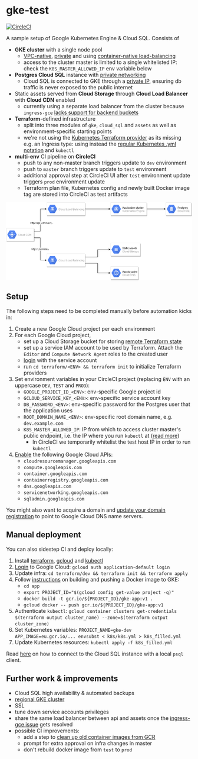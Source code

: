 # gke-test
[![CircleCI](https://circleci.com/gh/epiphone/gke-terraform-example/tree/master.svg?style=svg)](https://circleci.com/gh/epiphone/gke-terraform-example/tree/master)

A sample setup of Google Kubernetes Engine & Cloud SQL. Consists of
- **GKE cluster** with a single node pool
  - [VPC-native](https://cloud.google.com/kubernetes-engine/docs/how-to/alias-ips), [private](https://cloud.google.com/kubernetes-engine/docs/how-to/private-clusters) and using [container-native load-balancing](https://cloud.google.com/kubernetes-engine/docs/how-to/container-native-load-balancing)
  - access to the cluster master is limited to a single whitelisted IP: check the `K8S_MASTER_ALLOWED_IP` env variable below
- **Postgres Cloud SQL** instance with [private networking](https://cloud.google.com/blog/products/databases/introducing-private-networking-connection-for-cloud-sql)
  - Cloud SQL is connected to GKE through a [private IP](https://cloud.google.com/sql/docs/mysql/connect-kubernetes-engine#private-ip), ensuring db traffic is never exposed to the public internet
- Static assets served from **Cloud Storage** through **Cloud Load Balancer** with **Cloud CDN** enabled
  - currently using a separate load balancer from the cluster because `ingress-gce` [lacks support for backend buckets](https://github.com/kubernetes/ingress-gce/issues/33)
- **Terraform**-defined infrastructure
  - split into three modules of `gke`, `cloud_sql` and `assets` as well as environment-specific starting points
  - we're not using the [Kubernetes Terraform provider](https://github.com/terraform-providers/terraform-provider-kubernetes) as its missing e.g. an Ingress type: using instead the [regular Kubernetes .yml notation](/k8s/k8s.yml) and `kubectl`
- **multi-env** CI pipeline on **CircleCI**
  - push to any non-master branch triggers update to `dev` environment
  - push to `master` branch triggers update to `test` environment
  - additional approval step at CircleCI UI after `test` environment update triggers `prod` environment update
  - Terraform plan file, Kubernetes config and newly built Docker image tag are stored into CircleCI as test artifacts

![architecture sketch](/doc/gke-sample-app.png)

## Setup

The following steps need to be completed manually before automation kicks in:

1. Create a new Google Cloud project per each environment
2. For each Google Cloud project,
    - set up a Cloud Storage bucket for storing [remote Terraform state](https://www.terraform.io/docs/backends/types/gcs.html)
    - set up a service IAM account to be used by Terraform. Attach the `Editor` and `Compute Network Agent` roles to the created user
    - [login](https://cloud.google.com/sdk/gcloud/reference/auth/activate-service-account) with the service account
    - run `cd terraform/<ENV> && terraform init` to initialize Terraform providers
3. Set environment variables in your CircleCI project (replacing `ENV` with an uppercase `DEV`, `TEST` and `PROD`):
    - `GOOGLE_PROJECT_ID_<ENV>`: env-specific Google project id
    - `GCLOUD_SERVICE_KEY_<ENV>`: env-specific service account key
    - `DB_PASSWORD_<ENV>`: env-specific password for the Postgres user that the application uses
    - `ROOT_DOMAIN_NAME_<ENV>`: env-specific root domain name, e.g. `dev.example.com`
    - `K8S_MASTER_ALLOWED_IP`: IP from which to access cluster master's public endpoint, i.e. the IP where you run `kubectl` at ([read more](https://cloud.google.com/kubernetes-engine/docs/how-to/authorized-networks))
      - In CircleCI we temporarily whitelist the test host IP in order to run `kubectl`
4. [Enable](https://cloud.google.com/apis/docs/enable-disable-apis) the following Google Cloud APIs:
    - `cloudresourcemanager.googleapis.com`
    - `compute.googleapis.com`
    - `container.googleapis.com`
    - `containerregistry.googleapis.com`
    - `dns.googleapis.com`
    - `servicenetworking.googleapis.com`
    - `sqladmin.googleapis.com`

You might also want to acquire a domain and [update your domain registration](https://cloud.google.com/dns/docs/update-name-servers) to point to Google Cloud DNS name servers.

## Manual deployment

You can also sidestep CI and deploy locally:

1. Install [terraform](https://learn.hashicorp.com/terraform/getting-started/install.html), [gcloud](https://cloud.google.com/sdk/#Quick_Start) and [kubectl](https://kubernetes.io/docs/tasks/tools/install-kubectl/)
2. [Login](https://www.terraform.io/docs/providers/google/provider_reference.html) to Google Cloud: `gcloud auth application-default login`
3. Update infra: `cd terraform/dev && terraform init && terraform apply`
4. Follow [instructions](https://cloud.google.com/kubernetes-engine/docs/tutorials/hello-app) on building and pushing a Docker image to GKE:
    - `cd app`
    - `export PROJECT_ID="$(gcloud config get-value project -q)"`
    - `docker build -t gcr.io/${PROJECT_ID}/gke-app:v1 .`
    - `gcloud docker -- push gcr.io/${PROJECT_ID}/gke-app:v1`
5. Authenticate `kubectl`: `gcloud container clusters get-credentials $(terraform output cluster_name) --zone=$(terraform output cluster_zone)`
6. Set Kubernetes variables: `PROJECT_NAME=gke-dev APP_IMAGE=eu.gcr.io/... envsubst < k8s/k8s.yml > k8s_filled.yml`
7. Update Kubernetes resources: `kubectl apply -f k8s_filled.yml`

Read [here](https://cloud.google.com/sql/docs/postgres/quickstart-proxy-test) on how to connect to the Cloud SQL instance with a local `psql` client.

## Further work & improvements

- Cloud SQL high availability & automated backups
- [regional GKE cluster](https://cloud.google.com/kubernetes-engine/docs/concepts/regional-clusters)
- SSL
- tune down service accounts privileges
- share the same load balancer between api and assets once the [ingress-gce issue](https://github.com/kubernetes/ingress-gce/issues/33) gets resolved
- possible CI improvements:
    - add a step to [clean up old container images from GCR](https://gist.github.com/ahmetb/7ce6d741bd5baa194a3fac6b1fec8bb7)
    - prompt for extra approval on infra changes in master
    - don't rebuild docker image from `test` to `prod`
